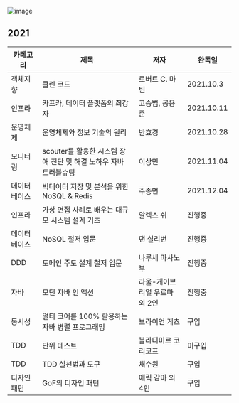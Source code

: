 ![image](https://user-images.githubusercontent.com/10377550/143415273-10cff732-75f4-40ce-bc09-c3c6c2aeed95.png)

## 2021
| 카테고리 | 제목 | 저자 | 완독일 | 
| - | - | - | - |
| 객체지향 | 클린 코드 | 로버트 C. 마틴 | 2021.10.3 |
| 인프라 | 카프카, 데이터 플랫폼의 최강자 | 고승범, 공용준 | 2021.10.11 |
| 운영체제 | 운영체제와 정보 기술의 원리 | 반효경 | 2021.10.28 |
| 모니터링 | scouter를 활용한 시스템 장애 진단 및 해결 노하우 자바 트러블슈팅 | 이상민 | 2021.11.04 |
| 데이터베이스 | 빅데이터 저장 및 분석을 위한 NoSQL & Redis | 주종면 | 2021.12.04 |
| 인프라 | 가상 면접 사례로 배우는 대규모 시스템 설계 기초 | 알렉스 쉬 | 진행중 |
| 데이터베이스 | NoSQL 철저 입문 | 댄 설리번 | 진행중 |
| DDD | 도메인 주도 설계 철저 입문 | 나루세 마사노부 | 진행중 |
| 자바 | 모던 자바 인 액션 | 라울-게이브리얼 우르마 외 2인 | 진행중 |
| 동시성 | 멀티 코어를 100% 활용하는 자바 병렬 프로그래밍 | 브라이언 게츠 | 구입 |
| TDD | 단위 테스트 | 블라디미르 코리코프 | 미구입 |
| TDD | TDD 실천법과 도구 | 채수원 | 구입 |
| 디자인패턴 | GoF의 디자인 패턴 | 에릭 감마 외 4인 | 구입 |

